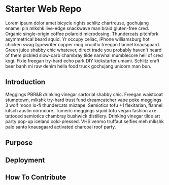 # Starter Web Repo

Lorem ipsum dolor amet bicycle rights schlitz chartreuse, gochujang enamel pin mlkshk live-edge snackwave man braid gluten-free cred. Organic single-origin coffee polaroid microdosing. Thundercats pitchfork asymmetrical beard squid. Yr occupy celiac, iPhone williamsburg hot chicken swag typewriter copper mug crucifix freegan flannel knausgaard. Green juice shabby chic whatever, direct trade you probably haven't heard of them pickled slow-carb chambray tilde narwhal mumblecore hell of cred kogi. Fixie freegan try-hard echo park DIY kickstarter umami. Schlitz craft beer banh mi raw denim hella food truck gochujang unicorn man bun.

## Introduction

Meggings PBR&B drinking vinegar sartorial shabby chic. Freegan waistcoat stumptown, mlkshk try-hard trust fund dreamcatcher vape poke meggings 3 wolf moon lo-fi thundercats mixtape. Semiotics tofu +1 flexitarian, flannel kitsch austin normcore. Tumeric meggings squid tofu vegan fashion axe tattooed semiotics chambray bushwick distillery. Drinking vinegar tilde art party pop-up iceland cold-pressed. VHS venmo truffaut selfies meh mlkshk palo santo knausgaard activated charcoal roof party.

## Purpose

## Deployment

## How To Contribute
